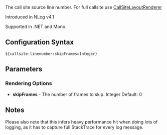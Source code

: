 The call site source line number. For full callsite use [CallSiteLayoutRenderer](Callsite-Layout-Renderer)

Introduced in NLog v4.1

Supported in .NET and Mono.

## Configuration Syntax
```
${callsite-linenumber:skipFrames=Integer}
```

## Parameters
### Rendering Options
* **skipFrames** - The number of frames to skip. Integer Default: 0

## Notes
Please also note that this infers heavy performance hit when doing lots of logging, as it has to capture full StackTrace for every log message.